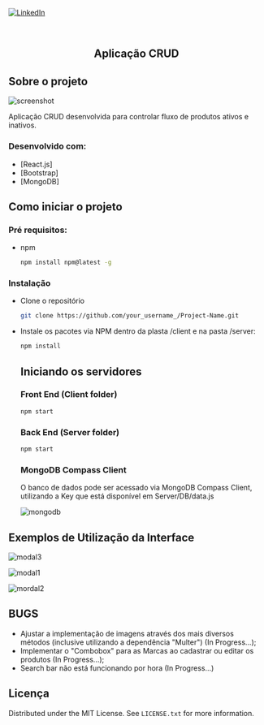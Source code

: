 
[![LinkedIn][linkedin-shield]][linkedin-url]

<br />

  <h2 align="center">Aplicação CRUD</h2>
  
  

<!-- SOBRE O PROJETO -->
## Sobre o projeto

![screenshot](https://user-images.githubusercontent.com/63374582/147592183-af0f3cff-2cba-4aeb-9f2d-6fe7da681ccb.PNG)

Aplicação CRUD desenvolvida para controlar fluxo de produtos ativos e inativos.

### Desenvolvido com:

* [React.js]
* [Bootstrap]
* [MongoDB]


<!-- COMEÇAR -->
## Como iniciar o projeto

### Pré requisitos:

* npm
  ```sh
  npm install npm@latest -g
  ```

### Instalação

- Clone o repositório
   ```sh
   git clone https://github.com/your_username_/Project-Name.git
   ```
- Instale os pacotes via NPM dentro da plasta /client e na pasta /server:
   ```sh
   npm install
   ```
   
   ## Iniciando os servidores
   
   ### Front End (Client folder)
   ```sh
   npm start
   ```
   
   ### Back End (Server folder)
   ```sh
   npm start
   ```
   
   ### MongoDB Compass Client
   O banco de dados pode ser acessado via MongoDB Compass Client, utilizando a Key que está disponível em Server/DB/data.js
   
   ![mongodb](https://user-images.githubusercontent.com/63374582/147592256-6a94691b-a97d-4557-946f-bc40a622cfb1.PNG)

   


<!-- USAGE EXAMPLES -->
## Exemplos de Utilização da Interface

![modal3](https://user-images.githubusercontent.com/63374582/147592419-de102b8a-ad65-4772-a202-42bec4983d1e.PNG)

![modal1](https://user-images.githubusercontent.com/63374582/147592421-76e91ecc-f116-4423-8bdf-d0ca8ac12a2a.PNG)

![mordal2](https://user-images.githubusercontent.com/63374582/147592423-714f9ce9-6181-4e7b-8cd9-3cff746a3c99.PNG)


## BUGS
- Ajustar a implementação de imagens através dos mais diversos métodos (inclusive utilizando a dependência "Multer") (In Progress...);
- Implementar o "Combobox" para as Marcas ao cadastrar ou editar os produtos (In Progress...);
- Search bar não está funcionando por hora (In Progress...)

<!-- LICENSE -->
## Licença

Distributed under the MIT License. See `LICENSE.txt` for more information.


[linkedin-shield]: https://img.shields.io/badge/-LinkedIn-black.svg?style=for-the-badge&logo=linkedin&colorB=555
[linkedin-url]: https://www.linkedin.com/in/mvnulman/
[product-screenshot]: images/screenshot.png

